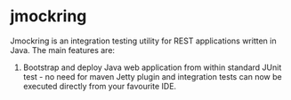 # jmockring

Jmockring is an integration testing utility for REST applications written in Java. 
The main features are: 
 1) Bootstrap and deploy Java web application from within standard JUnit test - no need for maven Jetty plugin and integration 
    tests can now be executed directly from your favourite IDE. 
